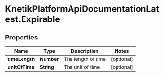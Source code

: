 # KnetikPlatformApiDocumentationLatest.Expirable

## Properties
Name | Type | Description | Notes
------------ | ------------- | ------------- | -------------
**timeLength** | **Number** | The length of time | [optional] 
**unitOfTime** | **String** | The unit of time | [optional] 


